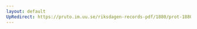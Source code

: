 ```yaml
---
layout: default
UpRedirect: https://pruto.im.uu.se/riksdagen-records-pdf/1880/prot-1880--ak--047/prot-1880--ak--047_006.pdf
---
```

